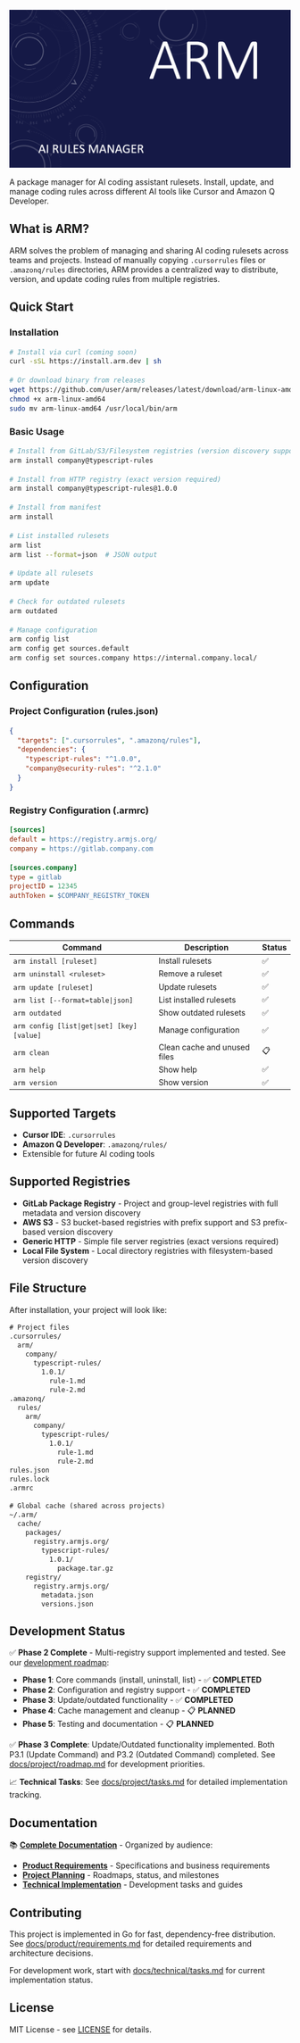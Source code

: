 ![arm-header](./assets/header.png)

A package manager for AI coding assistant rulesets. Install, update, and manage coding rules across different AI tools like Cursor and Amazon Q Developer.

## What is ARM?

ARM solves the problem of managing and sharing AI coding rulesets across teams and projects. Instead of manually copying `.cursorrules` files or `.amazonq/rules` directories, ARM provides a centralized way to distribute, version, and update coding rules from multiple registries.

## Quick Start

### Installation

```bash
# Install via curl (coming soon)
curl -sSL https://install.arm.dev | sh

# Or download binary from releases
wget https://github.com/user/arm/releases/latest/download/arm-linux-amd64
chmod +x arm-linux-amd64
sudo mv arm-linux-amd64 /usr/local/bin/arm
```

### Basic Usage

```bash
# Install from GitLab/S3/Filesystem registries (version discovery supported)
arm install company@typescript-rules

# Install from HTTP registry (exact version required)
arm install company@typescript-rules@1.0.0

# Install from manifest
arm install

# List installed rulesets
arm list
arm list --format=json  # JSON output

# Update all rulesets
arm update

# Check for outdated rulesets
arm outdated

# Manage configuration
arm config list
arm config get sources.default
arm config set sources.company https://internal.company.local/
```

## Configuration

### Project Configuration (rules.json)

```json
{
  "targets": [".cursorrules", ".amazonq/rules"],
  "dependencies": {
    "typescript-rules": "^1.0.0",
    "company@security-rules": "^2.1.0"
  }
}
```

### Registry Configuration (.armrc)

```ini
[sources]
default = https://registry.armjs.org/
company = https://gitlab.company.com

[sources.company]
type = gitlab
projectID = 12345
authToken = $COMPANY_REGISTRY_TOKEN
```

## Commands

| Command | Description | Status |
|---------|-------------|--------|
| `arm install [ruleset]` | Install rulesets | ✅ |
| `arm uninstall <ruleset>` | Remove a ruleset | ✅ |
| `arm update [ruleset]` | Update rulesets | ✅ |
| `arm list [--format=table\|json]` | List installed rulesets | ✅ |
| `arm outdated` | Show outdated rulesets | ✅ |
| `arm config [list\|get\|set] [key] [value]` | Manage configuration | ✅ |
| `arm clean` | Clean cache and unused files | 📋 |
| `arm help` | Show help | ✅ |
| `arm version` | Show version | ✅ |

## Supported Targets

- **Cursor IDE**: `.cursorrules`
- **Amazon Q Developer**: `.amazonq/rules/`
- Extensible for future AI coding tools

## Supported Registries

- **GitLab Package Registry** - Project and group-level registries with full metadata and version discovery
- **AWS S3** - S3 bucket-based registries with prefix support and S3 prefix-based version discovery
- **Generic HTTP** - Simple file server registries (exact versions required)
- **Local File System** - Local directory registries with filesystem-based version discovery

## File Structure

After installation, your project will look like:

```
# Project files
.cursorrules/
  arm/
    company/
      typescript-rules/
        1.0.1/
          rule-1.md
          rule-2.md
.amazonq/
  rules/
    arm/
      company/
        typescript-rules/
          1.0.1/
            rule-1.md
            rule-2.md
rules.json
rules.lock
.armrc

# Global cache (shared across projects)
~/.arm/
  cache/
    packages/
      registry.armjs.org/
        typescript-rules/
          1.0.1/
            package.tar.gz
    registry/
      registry.armjs.org/
        metadata.json
        versions.json
```

## Development Status

✅ **Phase 2 Complete** - Multi-registry support implemented and tested. See our [development roadmap](docs/project/roadmap.md):

- **Phase 1**: Core commands (install, uninstall, list) - ✅ **COMPLETED**
- **Phase 2**: Configuration and registry support - ✅ **COMPLETED**
- **Phase 3**: Update/outdated functionality - ✅ **COMPLETED**
- **Phase 4**: Cache management and cleanup - 📋 **PLANNED**
- **Phase 5**: Testing and documentation - 📋 **PLANNED**

✅ **Phase 3 Complete**: Update/Outdated functionality implemented. Both P3.1 (Update Command) and P3.2 (Outdated Command) completed. See [docs/project/roadmap.md](docs/project/roadmap.md) for development priorities.

📈 **Technical Tasks**: See [docs/project/tasks.md](docs/project/tasks.md) for detailed implementation tracking.

## Documentation

📚 **[Complete Documentation](docs/)** - Organized by audience:
- **[Product Requirements](docs/product/)** - Specifications and business requirements
- **[Project Planning](docs/project/)** - Roadmaps, status, and milestones
- **[Technical Implementation](docs/technical/)** - Development tasks and guides

## Contributing

This project is implemented in Go for fast, dependency-free distribution. See [docs/product/requirements.md](docs/product/requirements.md) for detailed requirements and architecture decisions.

For development work, start with [docs/technical/tasks.md](docs/technical/tasks.md) for current implementation status.

## License

MIT License - see [LICENSE](LICENSE) for details.

